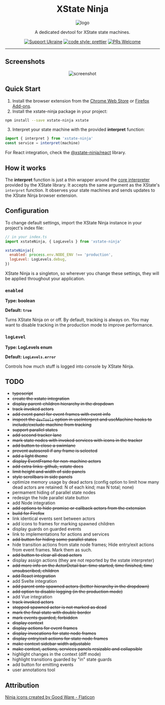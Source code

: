 <div align="center">
  <h1>XState Ninja</h1>
  <img src="https://user-images.githubusercontent.com/489018/182801436-1a9c7cfd-9c67-4343-a430-17ec63f0ff3b.png" alt="logo" />
  <p>A dedicated devtool for XState state machines.</p>
  <p>    
    <a href="https://github.com/support-ukraine/support-ukraine"><img src="https://bit.ly/support-ukraine-now" alt="Support Ukraine" /></a>
    <a href="https://github.com/prettier/prettier"><img src="https://img.shields.io/badge/code_style-prettier-ff69b4.svg" alt="code style: prettier" /></a>
    <a href="http://makeapullrequest.com"><img src="https://img.shields.io/badge/PRs-welcome-brightgreen.svg" alt="PRs Welcome" /></a>
  </p>
  <hr/>
</div>

## Screenshots

<div align="center">
  <img src="https://user-images.githubusercontent.com/489018/193230455-1499360e-79b4-4e38-903c-befd6d311eb6.png" alt="screenshot" />
</div>

## Quick Start

1. Install the browser extension from the [Chrome Web Store](https://chrome.google.com/webstore/detail/xstate-ninja/cogeldipmkjdfjgjkghlmhehejpmcfif) or [Firefox Add-ons](https://addons.mozilla.org/en-US/firefox/addon/xstate-ninja/).
2. Install the xstate-ninja package in your project:

```bash
npm install --save xstate-ninja xstate
```

3. Interpret your state machine with the provided **interpret** function:

```javascript
import { interpret } from 'xstate-ninja'
const service = interpret(machine)
```

For React integration, check the [@xstate-ninja/react](https://github.com/rlaffers/xstate-ninja/tree/master/packages/xstate-ninja-react) library.

## How it works

The **interpret** function is just a thin wrapper around the [core interpreter](https://xstate.js.org/docs/guides/interpretation.html#interpreter) provided by the XState library. It accepts the same argument as the XState's `interpret` function. It observes your state machines and sends updates to the XState Ninja browser extension.

## Configuration

To change default settings, import the XState Ninja instance in your project's index file:

```javascript
// in your index.ts
import xstateNinja, { LogLevels } from 'xstate-ninja'

xstateNinja({
  enabled: process.env.NODE_ENV !== 'production',
  logLevel: LogLevels.debug,
})
```

XState Ninja is a singleton, so wherever you change these settings, they will be applied throughout your application.

### `enabled`

**Type: boolean**

**Default: `true`**

Turns XState Ninja on or off. By default, tracking is always on. You may want to disable tracking in the production mode to improve performance.

### `logLevel`

**Type: LogLevels enum**

**Default: `LogLevels.error`**

Controls how much stuff is logged into console by XState Ninja.

## TODO

- ~~typescript~~
- ~~create the xstate integration~~
- ~~display parent-children hierarchy in the dropdown~~
- ~~track invoked actors~~
- ~~add event panel for event frames with event info~~
- ~~inspect the `devTools` option in useInterpret and useMachine hooks to include/exclude machine from tracking~~
- ~~support parallel states~~
- ~~add second tracker lane~~
- ~~mark state nodes with invoked services with icons in the tracker~~
- ~~add button to close a swimlane~~
- ~~prevent autoscroll if any frame is selected~~
- ~~add a light theme~~
- ~~display EventFrame for non-machine actors~~
- ~~add extra links: github, xstate docs~~
- ~~limit height and width of side panels~~
- ~~style scrollbars in side panels~~
- optimize memory usage by dead actors (config option to limit how many dead actors are retained: N of each kind; max N total; none)
- permament hiding of parallel state nodes
- redesign the hide parallel state button
- add Node integration
- ~~add options to hide promise or callback actors from the extension~~
- ~~build for Firefox~~
- link identical events sent between actors
- add icons to frames for marking spawned children
- display guards on guarded events
- link to implementations for actions and services
- ~~add button for hiding some parallel states~~
- hide transition actions from state node frames; Hide entry/exit actions from event frames. Mark them as such.
- ~~add button to clear all dead actors~~
- display assign actions (they are not reported by the xstate interpreter)
- ~~add more info on the ActorDetail bar: time started, time finished, time unsubscribed, children~~
- ~~add React integration~~
- add Svelte integration
- ~~add parent onto spawned actors (better hierarchy in the dropdown)~~
- ~~add option to disable logging (in the production mode)~~
- add Vue integration
- ~~track invoked actors~~
- ~~stopped spawned actor is not marked as dead~~
- ~~mark the final state with double border~~
- ~~mark events guarded, forbidden~~
- ~~display context~~
- ~~display actions for event frames~~
- ~~display invocations for state node frames~~
- ~~display entry/exit actions for state node frames~~
- ~~make context sidebar width adjustable~~
- ~~make context, actions, services panels resizable and collapsible~~
- highlight changes in the context (diff mode)
- highlight transitions guarded by "in" state guards
- add button for emitting events
- user annotations tool

## Attribution

[Ninja icons created by Good Ware - Flaticon](https://www.flaticon.com/free-icons/ninja)
